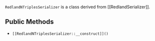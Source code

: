 `RedlandNTriplesSerializer` is a class derived from [[RedlandSerializer]].

## Public Methods

* `[[RedlandNTriplesSerializer::__construct]]()`

